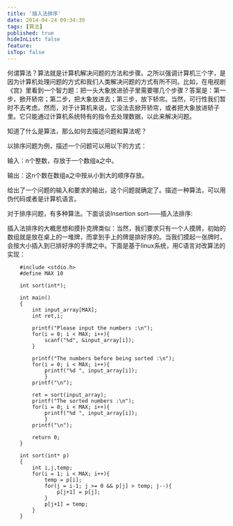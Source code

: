 ```yaml
---
title: '插入法排序'
date: 2014-04-24 09:34:39
tags: [算法]
published: true
hideInList: false
feature: 
isTop: false
---
```


何谓算法？算法就是计算机解决问题的方法和步骤。之所以强调计算机三个字，是因为计算机处理问题的方式和我们人类解决问题的方式有所不同。比如，在电视剧《宫》里看到一个智力题：把一头大象放进骄子里需要哪几个步骤？答案是：第一步，掀开轿帘；第二步，把大象放进去；第三步，放下轿帘。当然，可行性我们暂时不去考虑。然而，对于计算机来说，它没法去掀开轿帘，或者把大象放进轿子里。它只能通过计算机系统特有的指令去处理数据，以此来解决问题。

知道了什么是算法，那么如何去描述问题和算法呢？

以排序问题为例，描述一个问题可以用以下的方式：

输入：n个整数，存放于一个数组a之中。

输出：这n个数在数组a之中按从小到大的顺序存放。

给出了一个问题的输入和要求的输出，这个问题就确定了。描述一种算法，可以用伪代码或者是计算机语言。

对于排序问题，有多种算法。下面谈谈Insertion sort——插入法排序:

插入法排序的大概思想和摸扑克牌类似：当然，我们要求只有一个人摸牌，初始的数组就是放在桌上的一堆牌，而拿到手上的牌是排好序的。当我们摸起一张牌时，会按大小插入到已排好序的手牌之中。下面是基于linux系统，用C语言对改算法的实现：

```
    #include <stdio.h>
    #define MAX 10
    
    int sort(int*);
    
    int main()
    {
        int input_array[MAX];
        int ret,i;
    
        printf("Please input the numbers :\n");
        for(i = 0; i < MAX; i++){
            scanf("%d", &input_array[i]);
        }
    
        printf("The numbers before being sorted :\n");
        for(i = 0; i < MAX; i++){
            printf("%d ", input_array[i]);
            }
        printf("\n");
    
        ret = sort(input_array);
        printf("The sorted numbers :\n");
        for(i = 0; i < MAX; i++){
            printf("%d ", input_array[i]);
            }
        printf("\n");
    
        return 0;
    }
    
    int sort(int* p)
    {
        int i,j,temp;
        for(i = 1; i < MAX; i++){
            temp = p[i];
            for(j = i-1; j >= 0 && p[j] > temp; j--){
                p[j+1] = p[j];
            }
            p[j+1] = temp;
        }
    }
```